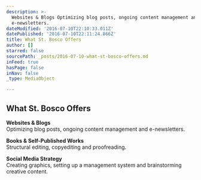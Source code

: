 ```yaml
---
description: >-
  Websites & Blogs Optimizing blog posts, ongoing content management and
  e-newsletters.
dateModified: '2016-07-10T22:10:33.011Z'
datePublished: '2016-07-10T22:11:24.866Z'
title: What St. Bosco Offers
author: []
starred: false
sourcePath: _posts/2016-07-10-what-st-bosco-offers.md
inFeed: true
hasPage: false
inNav: false
_type: MediaObject

---
```

## What St. Bosco Offers

**Websites & Blogs**  
Optimizing blog posts, ongoing content management and e-newsletters.

**Books & Self-Published Works**  
Structural editing, copyediting and proofreading.

**Social Media Strategy**  
Creating graphics, setting up a management system and brainstorming creative content.